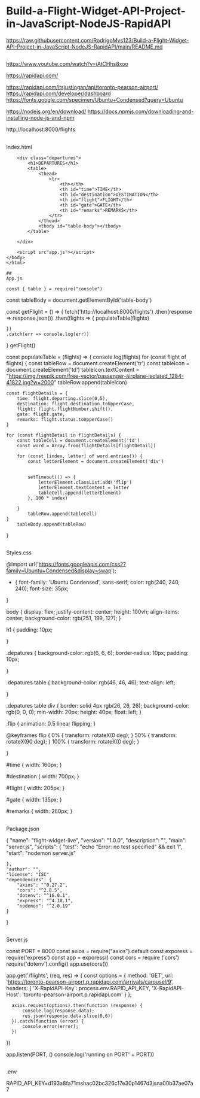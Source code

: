 # Build-a-Flight-Widget-API-Project-in-JavaScript-NodeJS-RapidAPI

https://raw.githubusercontent.com/RodrigoMvs123/Build-a-Flight-Widget-API-Project-in-JavaScript-NodeJS-RapidAPI/main/README.md



##

https://www.youtube.com/watch?v=iAtCHhs8xoo

https://rapidapi.com/


https://rapidapi.com/itsjustlogan/api/toronto-pearson-airport/
https://rapidapi.com/developer/dashboard
https://fonts.google.com/specimen/Ubuntu+Condensed?query=Ubuntu

https://nodejs.org/en/download/
https://docs.npmjs.com/downloading-and-installing-node-js-and-npm

http://localhost:8000/flights

##

Index.html
<!DOCTYPE html>
<html lang="en">
    <head>
        <meta charset="UTF-8">
        <meta http-equiv="X-UA-Compatible" content="IE=edge">
        <meta name="viewport" content="width=device-width, initial-scale=1.0">
        <title>Flight Widget</title>
        <link rel="stylesheet href="styles.css"
    </head>
    <body>

        <div class="departures">
            <h1>DEPARTURES</h1>
            <table>
                <thead>
                    <tr>
                        <th></th>
                        <th id="time">TIME</th>
                        <th id="destination">DESTINATION</th>
                        <th id="flight">FLIGHT</th>
                        <th id="gate">GATE</th>
                        <th id="remarks">REMARKS</th>
                    </tr>
                </thead>
                <tbody id="table-body"></tbody>
            </table>
            
        </div>

        <script src"app.js"></script>
    </body>
    </html>
    
    ##
    App.js
    
    const { table } = require("console")

const tableBody = document.getElementById('table-body')

const getFlight = () => {
    fetch('http://localhost:8000/flights')
    .then(response => response.json())
    .then(flights => {
        populateTable(flights)

    })
    .catch(err => console.log(err))
}
getFlight()

const populateTable = (flights) => {
    console.log(flights)
    for (const flight of flights) {
    const tableRow = document.createElement('tr')
    const tableIcon = document.createElement('td')
    tableIcon.textContent = "https://img.freepik.com/free-vector/passenger-airplane-isolated_1284-41822.jpg?w=2000" 
    tableRow.append(tableIcon)

    const flightDetails = {
        time: flight.departing.slice(0,5),
        destination: flight.destination.toUpperCase,
        flight: flight.flightNumber.shift(),
        gate: flight.gate,
        remarks: flight.status.toUpperCase()
    }

    for (const flightDetail in flightDetails) {
        const tableCell = document.createElement('td')
        const word = Array.from(flightDetails[flightDetail])

        for (const [index, letter] of word.entries()) {
            const letterElement = document.createElement('div')


            setTimeout(() => {
                letterElement.classList.add('flip')
                letterElement.textContent = letter
                tableCell.append(letterElement)
            }, 100 * index)
            
        }
            tableRow.append(tableCell)
    }
        tableBody.append(tableRow)
 
}

##

Styles.css

@import url('https://fonts.googleapis.com/css2?family=Ubuntu+Condensed&display=swap');

* {
    font-family: 'Ubuntu Condensed', sans-serif;
    color: rgb(240, 240, 240);
    font-size: 35px;
    
}

body {
    display: flex;
    justify-content: center;
    height: 100vh;
    align-items: center;
    background-color: rgb(251, 199, 127);
}

h1 {
    padding: 10px;

}

.depatures {
    background-color: rgb(6, 6, 6);
    border-radius: 10px;
    padding: 10px;

}

.depatures table {
    background-color: rgb(46, 46, 46);
    text-align: left;

}

.depatures table div {
    border: solid 4px rgb(26, 26, 26);
    background-color: rgb(0, 0, 0);
    min-width: 20px;
    height: 40px;
    float: left;
}

.flip {
    animation: 0.5 linear flipping;
}

@keyframes flip {
    0% {
        transform: rotateX(0 deg);
    }
    50% {
        transform: rotateX(90 deg);
    }
    100% {
        transform: rotateX(0 deg);
    }
    
}

#time {
    width: 160px;
}

#destination {
    width: 700px;
    } 

#flight {
    width: 205px;
}

#gate {
    width: 135px;
}

#remarks {
    width: 260px;
}

##

Package.json

{
    "name": "flight-widget-live",
    "version": "1.0.0",
    "description": "",
    "main": "server.js",
    "scripts": {
        "test": "echo \"Error: no test specified\" && exit 1",
        "start": "nodemon server.js"

    },
    "author": "",
    "license": "ISC"
    "dependencies": {
        "axios": "^0.27.2",
        "cors": "^2.8.5",
        "dotenv": "^16.0.1",
        "express": "^4.18.1",
        "nodemon": "^2.0.19"
    }
}

##

Server.js

const PORT = 8000
const axios = require("axios").default
const exporess = require('express')
const app = exporess()
const cors = require ('cors')
require('dotenv').config()
app.use(cors())

app.get('/flights', (req, res) => {
    const options = {
        method: 'GET',
        url: 'https://toronto-pearson-airport.p.rapidapi.com/arrivals/carousel/9',
        headers: {
          'X-RapidAPI-Key': process.env.RAPID_API_KEY,
          'X-RapidAPI-Host': 'toronto-pearson-airport.p.rapidapi.com'
        }
      };
      
      axios.request(options).then(function (response) {
          console.log(response.data);
          res.json(response.data.slice(0,6))
      }).catch(function (error) {
          console.error(error);
      })
})

app.listen(PORT, () console.log('running on PORT' + PORT))

##

.env

RAPID_API_KEY=d193a8fa71mshac02bc326c17e30p1467d3jsna00b37ae07a7

